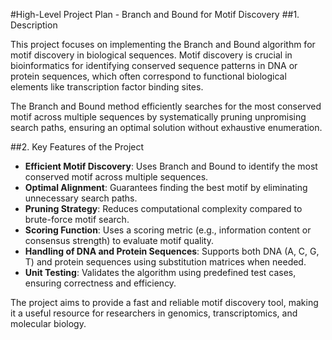 #High-Level Project Plan - Branch and Bound for Motif Discovery
##1. Description

This project focuses on implementing the Branch and Bound algorithm for motif discovery in biological sequences. Motif discovery is crucial in bioinformatics for identifying conserved sequence patterns in DNA or protein sequences, which often correspond to functional biological elements like transcription factor binding sites.

The Branch and Bound method efficiently searches for the most conserved motif across multiple sequences by systematically pruning unpromising search paths, ensuring an optimal solution without exhaustive enumeration.

##2. Key Features of the Project

- **Efficient Motif Discovery**: Uses Branch and Bound to identify the most conserved motif across multiple sequences.
- **Optimal Alignment**: Guarantees finding the best motif by eliminating unnecessary search paths.
- **Pruning Strategy**: Reduces computational complexity compared to brute-force motif search.
- **Scoring Function**: Uses a scoring metric (e.g., information content or consensus strength) to evaluate motif quality.
- **Handling of DNA and Protein Sequences**: Supports both DNA (A, C, G, T) and protein sequences using substitution matrices when needed.
- **Unit Testing**: Validates the algorithm using predefined test cases, ensuring correctness and efficiency.

The project aims to provide a fast and reliable motif discovery tool, making it a useful resource for researchers in genomics, transcriptomics, and molecular biology.
